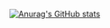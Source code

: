 [![Anurag's GitHub stats](https://github-readme-stats.vercel.app/api?username=WabWab-E&show_icons=true&custom_title=Working%20On%20🚀&icon_color=4641D9&title_color=FFFFFF&bg_color=262626&text_color=888888)](https://github.com/anuraghazra/github-readme-stats)

